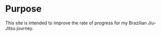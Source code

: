 # Purpose

This site is intended to improve the rate of progress for my Brazilian Jiu-Jitsu journey.

